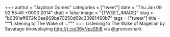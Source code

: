 
+++
author = "Jaydson Gomes"
categories = ["tweet"]
date = "Thu Jan 09 02:55:45 +0000 2014"
draft = false
image = "{TWEET_IMAGE}"
slug = "b0391eff872fc0ee809ba70250d69c33981460b7"
tags = ["tweet"]
title = """Listening to The Wake of ..."""
+++
Listening to The Wake of Magellan by Savatage #nowplaying http://t.co/36yNpzSEjB via @grooveshark
